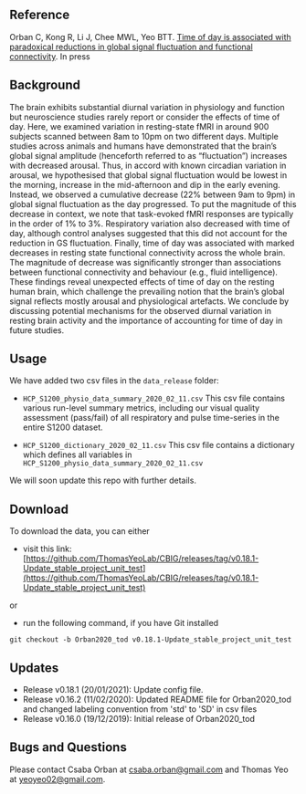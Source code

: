 ## Reference

Orban C, Kong R, Li J, Chee MWL, Yeo BTT. [Time of day is associated with paradoxical reductions in global signal fluctuation and functional connectivity](https://doi.org/10.1101/653899). In press

## Background

The brain exhibits substantial diurnal variation in physiology and function but neuroscience studies rarely report or consider the effects of time of day. Here, we examined variation in resting-state fMRI in around 900 subjects scanned between 8am to 10pm on two different days. Multiple studies across animals and humans have demonstrated that the brain’s global signal amplitude (henceforth referred to as “fluctuation”) increases with decreased arousal. Thus, in accord with known circadian variation in arousal, we hypothesised that global signal fluctuation would be lowest in the morning, increase in the mid-afternoon and dip in the early evening. Instead, we observed a cumulative decrease (22% between 9am to 9pm) in global signal fluctuation as the day progressed. To put the magnitude of this decrease in context, we note that task-evoked fMRI responses are typically in the order of 1% to 3%. Respiratory variation also decreased with time of day, although control analyses suggested that this did not account for the reduction in GS fluctuation. Finally, time of day was associated with marked decreases in resting state functional connectivity across the whole brain. The magnitude of decrease was significantly stronger than associations between functional connectivity and behaviour (e.g., fluid intelligence). These findings reveal unexpected effects of time of day on the resting human brain, which challenge the prevailing notion that the brain’s global signal reflects mostly arousal and physiological artefacts. We conclude by discussing potential mechanisms for the observed diurnal variation in resting brain activity and the importance of accounting for time of day in future studies.

## Usage

We have added two csv files in the `data_release` folder:
+ `HCP_S1200_physio_data_summary_2020_02_11.csv` 
This csv file contains various run-level summary metrics, including our visual quality assessment (pass/fail) of all respiratory and pulse time-series in the entire S1200 dataset.

+ `HCP_S1200_dictionary_2020_02_11.csv`
This csv file contains a dictionary which defines all variables in `HCP_S1200_physio_data_summary_2020_02_11.csv`

We will soon update this repo with further details.

## Download

To download the data, you can either

+ visit this link: [https://github.com/ThomasYeoLab/CBIG/releases/tag/v0.18.1-Update_stable_project_unit_test](https://github.com/ThomasYeoLab/CBIG/releases/tag/v0.18.1-Update_stable_project_unit_test)

or

+ run the following command, if you have Git installed

```
git checkout -b Orban2020_tod v0.18.1-Update_stable_project_unit_test
```

## Updates

+ Release v0.18.1 (20/01/2021): Update config file.
+ Release v0.16.2 (11/02/2020): Updated README file for Orban2020_tod and changed labeling convention from 'std' to 'SD' in csv files
+ Release v0.16.0 (19/12/2019): Initial release of Orban2020_tod

## Bugs and Questions

Please contact Csaba Orban at csaba.orban@gmail.com and Thomas Yeo at yeoyeo02@gmail.com.
